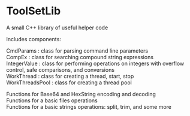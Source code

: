 # ToolSetLib
A small C++ library of useful helper code

Includes components:

CmdParams : class for parsing command line parameters  
CompEx : class for searching compound string expressions  
IntegerValue : class for performing operations on integers with overflow control, safe comparisons, and conversions  
WorkThread : class for creating a thread, start, stop  
WorkThreadsPool : class for creating a thread pool  
  
  
Functions for Base64 and HexString encoding and decoding  
Functions for a basic files operations  
Functions for a basic strings operations: split, trim, and some more  
